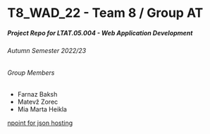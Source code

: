 # T8_WAD_22 - Team 8 / Group AT
##### Project Repo for LTAT.05.004 - Web Application Development 
###### Autumn Semester 2022/23

###### Group Members
- Farnaz Baksh
- Matevž Zorec
- Mia Marta Heikla


[npoint for json hosting](https://www.npoint.io/docs/d87cf4101f83b3cabd7f)
